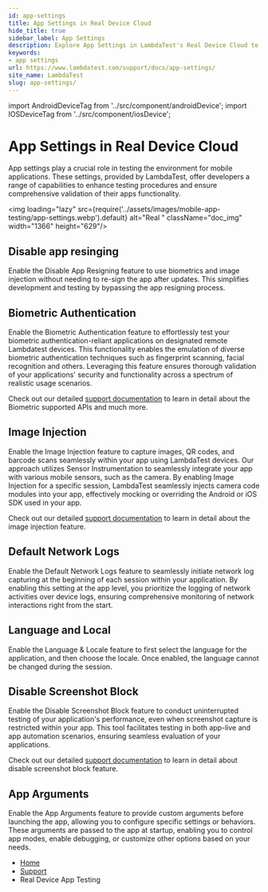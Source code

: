 ```yaml
---
id: app-settings
title: App Settings in Real Device Cloud
hide_title: true
sidebar_label: App Settings
description: Explore App Settings in LambdaTest's Real Device Cloud to enhance testing functionality and ensure comprehensive app validation.
keywords:
- app settings 
url: https://www.lambdatest.com/support/docs/app-settings/
site_name: LambdaTest
slug: app-settings/
---
```


import AndroidDeviceTag from '../src/component/androidDevice';
import IOSDeviceTag from '../src/component/iosDevice';

<script type="application/ld+json"
      dangerouslySetInnerHTML={{ __html: JSON.stringify({
       "@context": "https://schema.org",
        "@type": "BreadcrumbList",
        "itemListElement": [{
          "@type": "ListItem",
          "position": 1,
          "name": "LambdaTest",
          "item": "https://www.lambdatest.com"
        },{
          "@type": "ListItem",
          "position": 2,
          "name": "Support",
          "item": "https://www.lambdatest.com/support/docs/"
        },{
          "@type": "ListItem",
          "position": 3,
          "name": "App Settings in Real Device Cloud",
          "item": "https://www.lambdatest.com/support/docs/app-settings/"
        }]
      })
    }}
></script>

# App Settings in Real Device Cloud 

App settings play a crucial role in testing the environment for mobile applications. These settings, provided by LambdaTest, offer developers a range of capabilities to enhance testing procedures and ensure comprehensive validation of their apps functionality.

<img loading="lazy" src={require('../assets/images/mobile-app-testing/app-settings.webp').default} alt="Real "  className="doc_img" width="1366" height="629"/>

## Disable app resinging <AndroidDeviceTag value="Android Device" /> <IOSDeviceTag value="iOS Device" />

Enable the Disable App Resigning feature to use biometrics and image injection without needing to re-sign the app after updates. This simplifies development and testing by bypassing the app resigning process.

## Biometric Authentication <AndroidDeviceTag value="Android Device" /> <IOSDeviceTag value="iOS Device" />

Enable the Biometric Authentication feature to effortlessly test your biometric authentication-reliant applications on designated remote Lambdatest devices. This functionality enables the emulation of diverse biometric authentication techniques such as fingerprint scanning, facial recognition and others. Leveraging this feature ensures thorough validation of your applications' security and functionality across a spectrum of realistic usage scenarios.

Check out our detailed [support documentation](https://www.lambdatest.com/support/docs/biometric-authentication/) to learn in detail about the Biometric supported APIs and much more.

## Image Injection <AndroidDeviceTag value="Android Device" /> <IOSDeviceTag value="iOS Device" />

Enable the Image Injection feature to capture images, QR codes, and barcode scans seamlessly within your app using LambdaTest devices. Our approach utilizes Sensor Instrumentation to seamlessly integrate your app with various mobile sensors, such as the camera. By enabling Image Injection for a specific session, LambdaTest seamlessly injects camera code modules into your app, effectively mocking or overriding the Android or iOS SDK used in your app.

Check out our detailed [support documentation](https://www.lambdatest.com/support/docs/camera-image-injection/) to learn in detail about the image injection feature.

## Default Network Logs <AndroidDeviceTag value="Android Device" /> <IOSDeviceTag value="iOS Device" />

Enable the Default Network Logs feature to seamlessly initiate network log capturing at the beginning of each session within your application. By enabling this setting at the app level, you prioritize the logging of network activities over device logs, ensuring comprehensive monitoring of network interactions right from the start. 

## Language and Local <AndroidDeviceTag value="Android Device" /> <IOSDeviceTag value="iOS Device" />
Enable the Language & Locale feature to first select the language for the application, and then choose the locale. Once enabled, the language cannot be changed during the session.

## Disable Screenshot Block <AndroidDeviceTag value="Android Device" />

Enable the Disable Screenshot Block feature to conduct uninterrupted testing of your application's performance, even when screenshot capture is restricted within your app. This tool facilitates testing in both app-live and app automation scenarios, ensuring seamless evaluation of your applications.

Check out our detailed [support documentation](https://www.lambdatest.com/support/docs/disable-screenshot-block/) to learn in detail about disable screenshot block feature.

## App Arguments <IOSDeviceTag value="iOS Device" />
Enable the App Arguments feature to provide custom arguments before launching the app, allowing you to configure specific settings or behaviors. These arguments are passed to the app at startup, enabling you to control app modes, enable debugging, or customize other options based on your needs.








<nav aria-label="breadcrumbs">
  <ul className="breadcrumbs">
    <li className="breadcrumbs__item">
      <a className="breadcrumbs__link" href="https://www.lambdatest.com">
        Home
      </a>
    </li>
    <li className="breadcrumbs__item">
      <a className="breadcrumbs__link" target="_self" href="https://www.lambdatest.com/support/docs/">
        Support
      </a>
    </li>
    <li className="breadcrumbs__item breadcrumbs__item--active">
      <span className="breadcrumbs__link">
        Real Device App Testing
      </span>
    </li>
  </ul>
</nav>